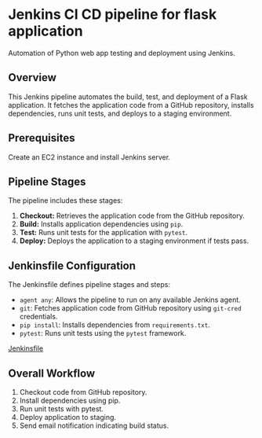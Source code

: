 # Jenkins CI CD pipeline for flask application
Automation of Python web app testing and deployment using Jenkins.
## Overview
This Jenkins pipeline automates the build, test, and deployment of a Flask application. It fetches the application code from a GitHub repository, installs dependencies, runs unit tests, and deploys to a staging environment.
## Prerequisites
Create an EC2 instance and install Jenkins server.
## Pipeline Stages
The pipeline includes these stages:

1. **Checkout:** Retrieves the application code from the GitHub repository.
2. **Build:** Installs application dependencies using `pip`.
3. **Test:** Runs unit tests for the application with `pytest`.
4. **Deploy:** Deploys the application to a staging environment if tests pass.
## Jenkinsfile Configuration

The Jenkinsfile defines pipeline stages and steps:

- `agent any`: Allows the pipeline to run on any available Jenkins agent.
- `git`: Fetches application code from GitHub repository using `git-cred` credentials.
- `pip install`: Installs dependencies from `requirements.txt`.
- `pytest`: Runs unit tests using the `pytest` framework.

[Jenkinsfile](https://github.com/TeamKanyarasi/TeamKanyarasiCl/blob/main/Jenkinsfile)

## Overall Workflow

1. Checkout code from GitHub repository.
2. Install dependencies using pip.
3. Run unit tests with pytest.
4. Deploy application to staging.
5. Send email notification indicating build status.
